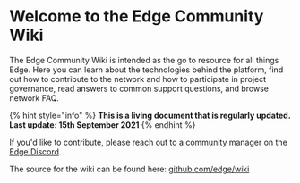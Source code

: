 # Welcome to the Edge Community Wiki

The Edge Community Wiki is intended as the go to resource for all things Edge. Here you can learn about the technologies behind the platform, find out how to contribute to the network and how to participate in project governance, read answers to common support questions, and browse network FAQ.

{% hint style="info" %}
**This is a living document that is regularly updated. Last update: 15th September 2021**
{% endhint %}

If you'd like to contribute, please reach out to a community manager on the [Edge Discord](https://discord.gg/edge-network).

The source for the wiki can be found here: [github.com/edge/wiki](https://github.com/edge/wiki)

